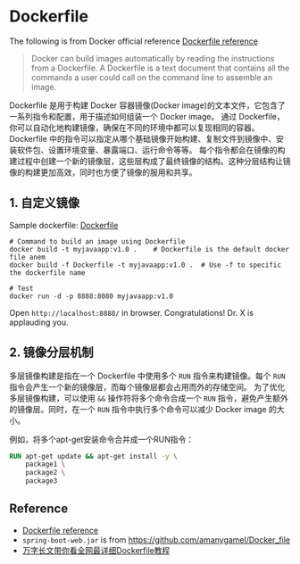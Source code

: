 # Dockerfile
The following is from Docker official reference [Dockerfile reference](https://docs.docker.com/reference/dockerfile/)
> Docker can build images automatically by reading the instructions from a Dockerfile.
> A Dockerfile is a text document that contains all the commands a user could call on the command line to assemble an image.

Dockerfile 是用于构建 Docker 容器镜像(Docker image)的文本文件，它包含了一系列指令和配置，用于描述如何组装一个 Docker image。
通过 Dockerfile，你可以自动化地构建镜像，确保在不同的环境中都可以复现相同的容器。
Dockerfile 中的指令可以指定从哪个基础镜像开始构建、复制文件到镜像中、安装软件包、设置环境变量、暴露端口、运行命令等等。
每个指令都会在镜像的构建过程中创建一个新的镜像层，这些层构成了最终镜像的结构。这种分层结构让镜像的构建更加高效，同时也方便了镜像的服用和共享。


## 1. 自定义镜像
Sample dockerfile: [Dockerfile](./Dockerfile)

```shell
# Command to build an image using Dockerfile
docker build -t myjavaapp:v1.0 .    # Dockerfile is the default docker file anem
docker build -f Dockerfile -t myjavaapp:v1.0 .  # Use -f to specific the dockerfile name

# Test
docker run -d -p 8888:8080 myjavaapp:v1.0
```
Open `http://localhost:8888/` in browser. Congratulations! Dr. X is applauding you.


## 2. 镜像分层机制
多层镜像构建是指在一个 Dockerfile 中使用多个 `RUN` 指令来构建镜像。每个 `RUN` 指令会产生一个新的镜像层，而每个镜像层都会占用而外的存储空间。
为了优化多层镜像构建，可以使用 `&&` 操作符将多个命令合成一个 `RUN` 指令，避免产生额外的镜像层。同时，在一个 `RUN` 指令中执行多个命令可以减少 Docker image 的大小。

例如，将多个apt-get安装命令合并成一个RUN指令：
```Dockerfile
RUN apt-get update && apt-get install -y \
    package1 \
    package2 \
    package3
```


## Reference
* [Dockerfile reference](https://docs.docker.com/reference/dockerfile/)
* `spring-boot-web.jar` is from https://github.com/amanygamel/Docker_file
* [万字长文带你看全网最详细Dockerfile教程](https://cloud.tencent.com/developer/article/2327632)